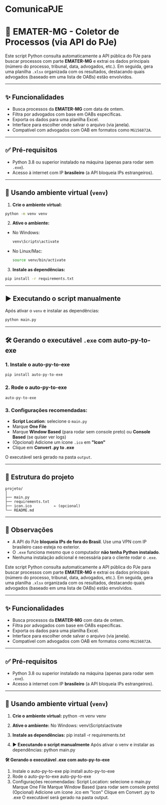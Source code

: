 # ComunicaPJE

# 📄 EMATER-MG - Coletor de Processos (via API do PJe)

Este script Python consulta automaticamente a API pública do PJe para buscar processos com parte **EMATER-MG** e extrai os dados principais (número do processo, tribunal, data, advogados, etc.). Em seguida, gera uma planilha `.xlsx` organizada com os resultados, destacando quais advogados (baseado em uma lista de OABs) estão envolvidos.

---

## ✨ Funcionalidades

- Busca processos da **EMATER-MG** com data de ontem.
- Filtra por advogados com base em OABs específicas.
- Exporta os dados para uma planilha Excel.
- Interface para escolher onde salvar o arquivo (via janela).
- Compatível com advogados com OAB em formatos como `MG156872A`.

---

## ✅ Pré-requisitos

- Python 3.8 ou superior instalado na máquina (apenas para rodar sem `.exe`).
- Acesso à internet com IP **brasileiro** (a API bloqueia IPs estrangeiros).

---

## 🐍 Usando ambiente virtual (`venv`)

1. **Crie o ambiente virtual:**

```bash
python -m venv venv
```

2. **Ative o ambiente:**

- No Windows:
  ```bash
  venv\Scripts\activate
  ```

- No Linux/Mac:
  ```bash
  source venv/bin/activate
  ```

3. **Instale as dependências:**

```bash
pip install -r requirements.txt
```

---

## ▶️ Executando o script manualmente

Após ativar o `venv` e instalar as dependências:

```bash
python main.py
```

---

## 🛠 Gerando o executável `.exe` com auto-py-to-exe

### 1. Instale o auto-py-to-exe

```bash
pip install auto-py-to-exe
```

### 2. Rode o auto-py-to-exe

```bash
auto-py-to-exe
```

### 3. Configurações recomendadas:

- **Script Location**: selecione o `main.py`
- Marque **One File**
- Marque **Window Based** (para rodar sem console preto) ou **Console Based** (se quiser ver logs)
- (Opcional) Adicione um ícone `.ico` em **"Icon"**
- Clique em **Convert .py to .exe**

O executável será gerado na pasta `output`.

---

## 📁 Estrutura do projeto

```
projeto/
│
├── main.py
├── requirements.txt
├── icon.ico          ← (opcional)
└── README.md
```

---

## 🧊 Observações

- A API do PJe **bloqueia IPs de fora do Brasil**. Use uma VPN com IP brasileiro caso esteja no exterior.
- O `.exe` funciona mesmo que o computador **não tenha Python instalado**.
- Nenhuma instalação adicional é necessária para o cliente rodar o `.exe`.



Este script Python consulta automaticamente a API pública do PJe para buscar processos com parte **EMATER-MG** e extrai os dados principais (número do processo, tribunal, data, advogados, etc.). Em seguida, gera uma planilha `.xlsx` organizada com os resultados, destacando quais advogados (baseado em uma lista de OABs) estão envolvidos.

---

## ✨ Funcionalidades

- Busca processos da **EMATER-MG** com data de ontem.
- Filtra por advogados com base em OABs específicas.
- Exporta os dados para uma planilha Excel.
- Interface para escolher onde salvar o arquivo (via janela).
- Compatível com advogados com OAB em formatos como `MG156872A`.

---

## ✅ Pré-requisitos

- Python 3.8 ou superior instalado na máquina (apenas para rodar sem `.exe`).
- Acesso à internet com IP **brasileiro** (a API bloqueia IPs estrangeiros).

---

## 🐍 Usando ambiente virtual (`venv`)

1. **Crie o ambiente virtual:**
  python -m venv venv

2. **Ative o ambiente:**
No Windows:
  venv\Scripts\activate

3. **Instale as dependências:**
  pip install -r requirements.txt

4. **▶️ Executando o script manualmente**
Após ativar o venv e instalar as dependências:
  python main.py

**🛠 Gerando o executável .exe com auto-py-to-exe**
1. Instale o auto-py-to-exe
  pip install auto-py-to-exe
2. Rode o auto-py-to-exe
  auto-py-to-exe
3. Configurações recomendadas:
  Script Location: selecione o main.py
  Marque One File
  Marque Window Based (para rodar sem console preto)
  (Opcional) Adicione um ícone .ico em "Icon"
  Clique em Convert .py to .exe
  O executável será gerado na pasta output.

